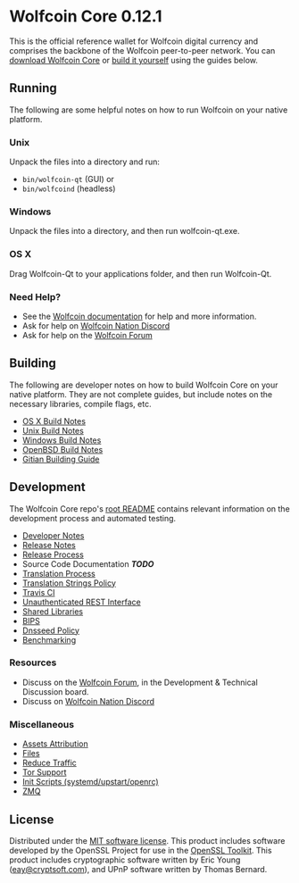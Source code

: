 Wolfcoin Core 0.12.1
=====================

This is the official reference wallet for Wolfcoin digital currency and comprises the backbone of the Wolfcoin peer-to-peer network. You can [download Wolfcoin Core](https://www.wolfcoin.org/downloads/) or [build it yourself](#building) using the guides below.

Running
---------------------
The following are some helpful notes on how to run Wolfcoin on your native platform.

### Unix

Unpack the files into a directory and run:

- `bin/wolfcoin-qt` (GUI) or
- `bin/wolfcoind` (headless)

### Windows

Unpack the files into a directory, and then run wolfcoin-qt.exe.

### OS X

Drag Wolfcoin-Qt to your applications folder, and then run Wolfcoin-Qt.

### Need Help?

* See the [Wolfcoin documentation](https://dashpay.atlassian.net/wiki/display/DOC)
for help and more information.
* Ask for help on [Wolfcoin Nation Discord](http://wolfcoinchat.org)
* Ask for help on the [Wolfcoin Forum](https://wolfcoin.org/forum)

Building
---------------------
The following are developer notes on how to build Wolfcoin Core on your native platform. They are not complete guides, but include notes on the necessary libraries, compile flags, etc.

- [OS X Build Notes](build-osx.md)
- [Unix Build Notes](build-unix.md)
- [Windows Build Notes](build-windows.md)
- [OpenBSD Build Notes](build-openbsd.md)
- [Gitian Building Guide](gitian-building.md)

Development
---------------------
The Wolfcoin Core repo's [root README](/README.md) contains relevant information on the development process and automated testing.

- [Developer Notes](developer-notes.md)
- [Release Notes](release-notes.md)
- [Release Process](release-process.md)
- Source Code Documentation ***TODO***
- [Translation Process](translation_process.md)
- [Translation Strings Policy](translation_strings_policy.md)
- [Travis CI](travis-ci.md)
- [Unauthenticated REST Interface](REST-interface.md)
- [Shared Libraries](shared-libraries.md)
- [BIPS](bips.md)
- [Dnsseed Policy](dnsseed-policy.md)
- [Benchmarking](benchmarking.md)

### Resources
* Discuss on the [Wolfcoin Forum](https://wolfcoin.org/forum), in the Development & Technical Discussion board.
* Discuss on [Wolfcoin Nation Discord](http://wolfcoinchat.org)

### Miscellaneous
- [Assets Attribution](assets-attribution.md)
- [Files](files.md)
- [Reduce Traffic](reduce-traffic.md)
- [Tor Support](tor.md)
- [Init Scripts (systemd/upstart/openrc)](init.md)
- [ZMQ](zmq.md)

License
---------------------
Distributed under the [MIT software license](/COPYING).
This product includes software developed by the OpenSSL Project for use in the [OpenSSL Toolkit](https://www.openssl.org/). This product includes
cryptographic software written by Eric Young ([eay@cryptsoft.com](mailto:eay@cryptsoft.com)), and UPnP software written by Thomas Bernard.
